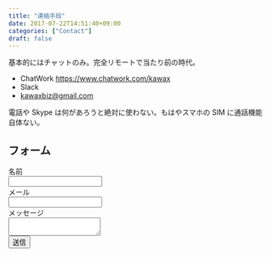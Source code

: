 ```yaml
---
title: "連絡手段"
date: 2017-07-22T14:51:40+09:00
categories: ["Contact"]
draft: false
---
```


基本的にはチャットのみ。完全リモートで当たり前の時代。

<!--more-->

- ChatWork https://www.chatwork.com/kawax
- Slack
- kawaxbiz@gmail.com

電話や Skype は何があろうと絶対に使わない。もはやスマホの SIM に通話機能自体ない。

## フォーム
<form name="contact" netlify>
  <div class="field">
    <label class="label">名前</label>
    <div class="control">
      <input name="name" class="input" type="text" required>
    </div>
  </div>

  <div class="field">
    <label class="label">メール</label>
    <div class="control">
      <input name="email" class="input" type="email" required>
    </div>
  </div>

  <div class="field">
    <label class="label">メッセージ</label>
    <div class="control">
      <textarea name="message" class="textarea" required></textarea>
    </div>
  </div>
  
  <div class="field">
    <div class="control">
        <button class="button is-primary">送信</button>
    </div>
  </div>

</form>
